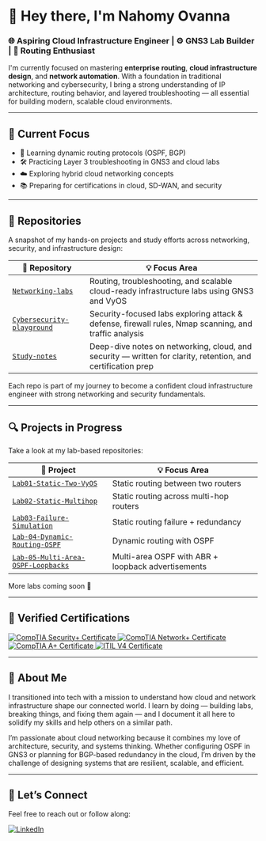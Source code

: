 # 👋 Hey there, I'm Nahomy Ovanna

### 🌐 Aspiring Cloud Infrastructure Engineer | ⚙️ GNS3 Lab Builder | 🔀 Routing Enthusiast

I'm currently focused on mastering **enterprise routing**, **cloud infrastructure design**, and **network automation**. With a foundation in traditional networking and cybersecurity, I bring a strong understanding of IP architecture, routing behavior, and layered troubleshooting — all essential for building modern, scalable cloud environments.

---

## 🚀 Current Focus

- 🧠 Learning dynamic routing protocols (OSPF, BGP)
- 🛠️ Practicing Layer 3 troubleshooting in GNS3 and cloud labs
- ☁️ Exploring hybrid cloud networking concepts
- 📚 Preparing for certifications in cloud, SD-WAN, and security

---

## 📂 Repositories

A snapshot of my hands-on projects and study efforts across networking, security, and infrastructure design:

| 🔗 Repository | 💡 Focus Area |
|---------------|---------------|
| [`Networking-labs`](https://github.com/nahomyOvanna/Networking-labs) | Routing, troubleshooting, and scalable cloud-ready infrastructure labs using GNS3 and VyOS |
| [`Cybersecurity-playground`](https://github.com/nahomyOvanna/Cybersecurity-playground/tree/main) | Security-focused labs exploring attack & defense, firewall rules, Nmap scanning, and traffic analysis |
| [`Study-notes`](https://github.com/nahomyOvanna/Study-notes) | Deep-dive notes on networking, cloud, and security — written for clarity, retention, and certification prep |

Each repo is part of my journey to become a confident cloud infrastructure engineer with strong networking and security fundamentals.

---

## 🔍 Projects in Progress

Take a look at my lab-based repositories:

| 🔗 Project | 💡 Focus Area |
|-----------|---------------|
| [`Lab01-Static-Two-VyOS`](https://github.com/nahomyOvanna/Networking-labs/blob/main/Lab01-Static-Two-VyOS/README.md) | Static routing between two routers |
| [`Lab02-Static-Multihop`](https://github.com/nahomyOvanna/Networking-labs/blob/main/Lab-02-Staticrouting-Multi-hop-VyOS/README.md) | Static routing across multi-hop routers |
| [`Lab03-Failure-Simulation`](https://github.com/nahomyOvanna/Networking-labs/blob/main/Lab-03-Failure-Simulation/README.md) | Static routing failure + redundancy |
| [`Lab-04-Dynamic-Routing-OSPF`](https://github.com/nahomyOvanna/Networking-labs/blob/main/Lab-04-Dynamic-Routing-OSPF/README.md)  | Dynamic routing with OSPF |
| [`Lab-05-Multi-Area-OSPF-Loopbacks`](https://github.com/nahomyOvanna/Networking-labs/blob/main/Lab-05-Multi-Area-OSPF-Loopbacks/README.md) | Multi-area OSPF with ABR + loopback advertisements |

More labs coming soon 🚧

---

## 📜 Verified Certifications

<div>
<a href="https://github.com/nahomyOvanna/nahomyOvanna/blob/main/CompTIA%20Security%2B%20ce%20certificate.pdf" target="_blank">
  <img src="https://img.shields.io/badge/-CompTIA%20Security%2B-FF0000?&style=for-the-badge&logo=CompTIA&logoColor=white" alt="CompTIA Security+ Certificate"/>
</a>
<a href="https://github.com/nahomyOvanna/nahomyOvanna/blob/main/CompTIA%20Network%2B%20ce%20certificate.pdf" target="_blank">
  <img src="https://img.shields.io/badge/-CompTIA%20Network%2B-00A3E0?&style=for-the-badge&logo=CompTIA&logoColor=white" alt="CompTIA Network+ Certificate"/>
</a>
<a href="https://github.com/nahomyOvanna/nahomyOvanna/blob/main/CompTIA%20A%2B%20ce%20certificate.pdf" target="_blank">
  <img src="https://img.shields.io/badge/-CompTIA%20A%2B-0098D4?&style=for-the-badge&logo=CompTIA&logoColor=white" alt="CompTIA A+ Certificate"/>
</a>
<a href="https://github.com/nahomyOvanna/nahomyOvanna/blob/main/ITIL%20cert.pdf" target="_blank">
  <img src="https://img.shields.io/badge/-ITIL%20V4-003F6C?&style=for-the-badge&logo=itil&logoColor=white" alt="ITIL V4 Certificate"/>
</a>
</div>

---

## 🌱 About Me

I transitioned into tech with a mission to understand how cloud and network infrastructure shape our connected world. I learn by doing — building labs, breaking things, and fixing them again — and I document it all here to solidify my skills and help others on a similar path.

I’m passionate about cloud networking because it combines my love of architecture, security, and systems thinking. Whether configuring OSPF in GNS3 or planning for BGP-based redundancy in the cloud, I’m driven by the challenge of designing systems that are resilient, scalable, and efficient.





---

## 🤝 Let’s Connect

Feel free to reach out or follow along:

[![LinkedIn](https://img.shields.io/badge/-LinkedIn-0072b1?style=flat&logo=linkedin&logoColor=white)](https://www.linkedin.com/in/nahomy-ovanna-06bbb6267)

